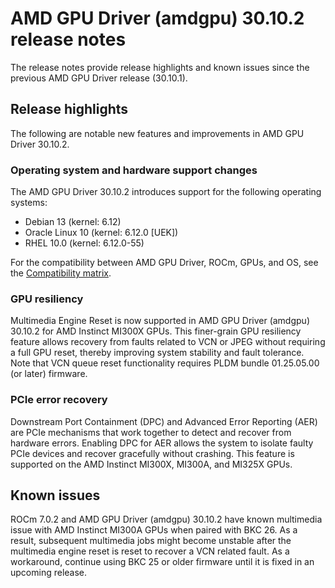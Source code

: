 # AMD GPU Driver (amdgpu) 30.10.2 release notes

The release notes provide release highlights and known issues since the previous AMD GPU Driver release (30.10.1).

## Release highlights

The following are notable new features and improvements in AMD GPU Driver 30.10.2.

### Operating system and hardware support changes

The AMD GPU Driver 30.10.2 introduces support for the following operating systems:

* Debian 13 (kernel: 6.12)
* Oracle Linux 10 (kernel: 6.12.0 [UEK])
* RHEL 10.0 (kernel: 6.12.0-55)

For the compatibility between AMD GPU Driver, ROCm, GPUs, and OS, see the [Compatibility matrix](../../compatibility/compatibility-matrix.rst).

### GPU resiliency

Multimedia Engine Reset is now supported in AMD GPU Driver (amdgpu) 30.10.2 for AMD Instinct MI300X GPUs. This finer-grain GPU resiliency feature allows recovery from faults related to VCN or JPEG without requiring a full GPU reset, thereby improving system stability and fault tolerance. Note that VCN queue reset functionality requires PLDM bundle 01.25.05.00 (or later) firmware.

### PCIe error recovery

Downstream Port Containment (DPC) and Advanced Error Reporting (AER) are PCIe mechanisms that work together to detect and recover from hardware errors. Enabling DPC for AER allows the system to isolate faulty PCIe devices and recover gracefully without crashing. This feature is supported on the AMD Instinct MI300X, MI300A, and MI325X GPUs.

## Known issues

ROCm 7.0.2 and AMD GPU Driver (amdgpu) 30.10.2 have known multimedia issue with AMD Instinct MI300A GPUs when paired with BKC 26. As a result, subsequent multimedia jobs might become unstable after the multimedia engine reset is reset to recover a VCN related fault. As a workaround, continue using BKC 25 or older firmware until it is fixed in an upcoming release.
